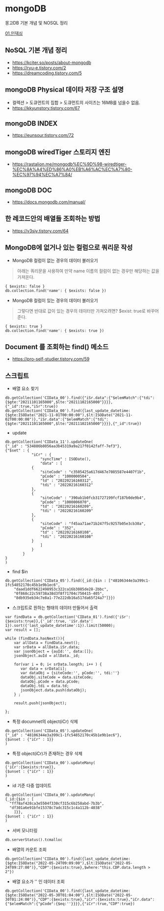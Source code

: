 # mongoDB
몽고DB 기본 개념 및 NOSQL 정리

[01.인덱싱](./01.Index.md)

## NoSQL 기본 개념 정리
- https://kciter.so/posts/about-mongodb
- https://ryu-e.tistory.com/2
- https://dreamcoding.tistory.com/5

## mongoDB Physical 데이타 저장 구조 설명
- 컬렉션 > 도큐먼트의 집합 > 도큐먼트의 사이즈는 16MB를 넘을수 없음.
- https://kkyunstory.tistory.com/67

## mongoDB INDEX
- https://eunsour.tistory.com/72

## mongoDB wiredTiger 스토리지 엔진
- https://rastalion.me/mongodb%EC%9D%98-wiredtiger-%EC%8A%A4%ED%86%A0%EB%A6%AC%EC%A7%80-%EC%97%94%EC%A7%84/

## mongoDB DOC
- https://docs.mongodb.com/manual/

## 한 레코드안의 배열들 조회하는 방법
- https://v3sjy.tistory.com/64

## MongoDB에 없거나 있는 컬럼으로 쿼리문 작성
- MongoDB 컬럼이 없는 경우의 데이터 불러오기
> 아래는 쿼리문을 사용하여 만약 name 이름의 컬럼이 없는 경우만 해당하는 값을 가져온다.
```
{ $exists: false }
db.collection.find('name': { $exists: false })
```

- MongoDB 컬럼이 있는 경우의 데이터 불러오기
> 그렇다면 반대로 값이 있는 경우의 데이터만 가져오려면?  $exist: true로 바꾸어준다.
```
{ $exists: true }
db.collection.find('name': { $exists: true })
```
## Document 를 조회하는 find() 메소드
- https://pro-self-studier.tistory.com/59

## 스크립트
- 배열 요소 찾기
```
db.getCollection('CIData_00').find({"iSr.data":{"$elemMatch":{"tdi":{$gte:"20211101165000",$lte:"20211102165000"}}}},{"_id":true,"iSr":true})
db.getCollection('CIData_00').find({last_update_datetime:{$gte:ISODate("2021-11-01T00:00:00"),$lt:ISODate("2021-11-02T00:00:00")},"iSr.data":{"$elemMatch":{"tdi":{$gte:"20211101165000",$lte:"20211102165000"}}}},{"_id":true})
```

- update
```
db.getCollection('CIData_11').updateOne(
{"_id" : "534886b8056aa3b45319a9a217f0142faff-7ef3"},
{"$set" : {
			"iCr" : {
				"syncTime" : ISODate(),
				"data" : [ 
            {
                "siteCode" : "c3505425a617d467e7085587e4407f1b",
                "pCode" : "1000000504",
                "td" : "20220216160312",
                "tdi" : "20220216160312"
            }, 
            {
                "siteCode" : "390ab1b0fcb31727199fcf187b0de9b4",
                "pCode" : "1000006070",
                "td" : "20220216160209",
                "tdi" : "20220216160209"
            }, 
            {
                "siteCode" : "f45aa71ae71b247f5c9257b05e3cb30a",
                "pCode" : "352",
                "td" : "20220216160108",
                "tdi" : "20220216160108"
            }
				]
			}
		}
}
)
```
- find $in
```
db.getCollection('CIData_05').find({_id:{$in : ["48106344e3a399c1-1fc54852170c45b1e9b1ec6", 
    "daad1ddf6622498953c322ca16b3085de28-2bbc", 
    "0f868c22c59738a38d3f8f71704c750415-405", 
    "8db935eb34c7e8a1-77e222db16a517da65f24a7"]}})
```

- 스크립트로 원하는 형태의 데이터 만들어서 출력
```
var findData = db.getCollection('CIData_01').find({'iSr':{$exists:true}},{'_id':true, 'iSr.data': 1}).sort({'last_update_datetime':1}).limit(50000);
var result = [];

while (findData.hasNext()){
    var allData = findData.next();
    var srData = allData.iSr.data;
    var jsonObject = {auId:'', data:[]};
    jsonObject.auId = allData._id;
    
    for(var i = 0; i< srData.length; i++ ) {
       var data = srData[i];
       var dataObj = {siteCode:'', pCode:'', tdi:''}
       dataObj.siteCode = data.siteCode;
       dataObj.pCode = data.pCode;
       dataObj.tdi = data.td;
       jsonObject.data.push(dataObj);
    } ;
    
    result.push(jsonObject);
    
};
```
- 특정 documnet의 object(iCr) 삭제
```
db.getCollection('CIData_05').updateOne(
{"_id" : "48106344e3a399c1-1fc54852170c45b1e9b1ec6"},
{$unset : {"iCr" : 1}}
)
```
- 특정 object(iCr)가 존재하는 경우 삭제
```
db.getCollection('CIData_00').updateMany(
{'iCr':{$exists:true}},
{$unset : {"iCr" : 1}}
)
```

- id 기준 다중 업데이트
```
db.getCollection('CIData_00').updateMany(
{_id:{$in : [
  "ff78af428ca3e5504f330cf315c6b258abd-7b3b",
  "df301a6e91bfe15378c7adc315c1c4a112b-4038"
    ]}},
{$unset : {"iCr" : 1}}
)
```

- 서버 모니터링
```
db.serverStatus().tcmalloc
```

- 배열의 카운트 조회
```
db.getCollection('CIData_00').find({last_update_datetime:{$gte:ISODate("2022-05-24T09:09:00"),$lt:ISODate("2022-05-24T09:27:00")},"CDP":{$exists:true},$where:"this.CDP.data.length > 2"})
```

- 배열 요소가 '' 인 데이터 조회
```
db.getCollection('CIData_00').find({last_update_datetime:{$gte:ISODate("2022-05-30T01:04:00"),$lt:ISODate("2022-05-30T01:24:00")},"CDP":{$exists:true},"iCr":{$exists:true},"iCr.data":{"$elemMatch":{"pCode":{$eq:''}}}},{"iCr":true,"CDP":true})
```
